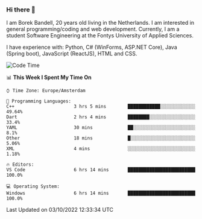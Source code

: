 ### Hi there 👋

I am Borek Bandell, 20 years old living in the Netherlands. I am interested in general programming/coding and web development. Currently, I am a student Software Engineering at the Fontys University of Applied Sciences.

I have experience with: Python, C# (WinForms, ASP.NET Core), Java (Spring boot), JavaScript (ReactJS), HTML and CSS.

<!--START_SECTION:waka-->
![Code Time](http://img.shields.io/badge/Code%20Time-239%20hrs%202%20mins-blue)

📊 **This Week I Spent My Time On** 

```text
⌚︎ Time Zone: Europe/Amsterdam

💬 Programming Languages: 
C++                      3 hrs 5 mins        ████████████░░░░░░░░░░░░░   49.64% 
Dart                     2 hrs 4 mins        ████████░░░░░░░░░░░░░░░░░   33.4% 
YAML                     30 mins             ██░░░░░░░░░░░░░░░░░░░░░░░   8.1% 
Other                    18 mins             █░░░░░░░░░░░░░░░░░░░░░░░░   5.06% 
XML                      4 mins              ░░░░░░░░░░░░░░░░░░░░░░░░░   1.18%

🔥 Editors: 
VS Code                  6 hrs 14 mins       █████████████████████████   100.0%

💻 Operating System: 
Windows                  6 hrs 14 mins       █████████████████████████   100.0%

```


 Last Updated on 03/10/2022 12:33:34 UTC
<!--END_SECTION:waka-->

<!--**tcBorek2002/tcBorek2002** is a ✨ _special_ ✨ repository because its `README.md` (this file) appears on your GitHub profile.

Here are some ideas to get you started:

- 🔭 I’m currently working on ...
- 🌱 I’m currently learning ...
- 👯 I’m looking to collaborate on ...
- 🤔 I’m looking for help with ...
- 💬 Ask me about ...
- 📫 How to reach me: ...
- 😄 Pronouns: ...
- ⚡ Fun fact: ...
-->
